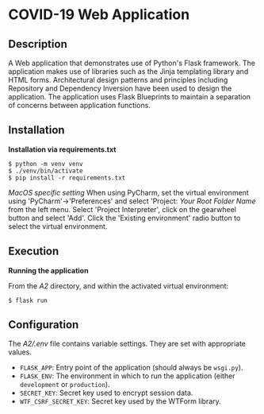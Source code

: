 # COVID-19 Web Application

## Description

A Web application that demonstrates use of Python's Flask framework. The application makes use of libraries such as the Jinja templating library and HTML forms. Architectural design patterns and principles including Repository and Dependency Inversion have been used to design the application. The application uses Flask Blueprints to maintain a separation of concerns between application functions.

## Installation

**Installation via requirements.txt**

```shell
$ python -m venv venv
$ ./venv/bin/activate
$ pip install -r requirements.txt
```

*MacOS specific setting*
When using PyCharm, set the virtual environment using 'PyCharm'->'Preferences' and select 'Project: *Your Root Folder Name* from the left menu. Select 'Project Interpreter', click on the gearwheel button and select 'Add'. Click the 'Existing environment' radio button to select the virtual environment. 

## Execution

**Running the application**

From the *A2* directory, and within the activated virtual environment:

````shell
$ flask run
```` 


## Configuration

The *A2/.env* file contains variable settings. They are set with appropriate values.

* `FLASK_APP`: Entry point of the application (should always be `wsgi.py`).
* `FLASK_ENV`: The environment in which to run the application (either `development` or `production`).
* `SECRET_KEY`: Secret key used to encrypt session data.
* `WTF_CSRF_SECRET_KEY`: Secret key used by the WTForm library.
